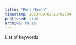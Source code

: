 ```yaml
---
title: "Perl Maven"
timestamp: 2013-09-02T20:02:04
published: true
archive: false
---
```


List of keywords
